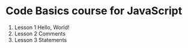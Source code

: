 # Code Basics course for JavaScript

1. Lesson 1 Hello, World!
2. Lesson 2 Comments
3. Lesson 3 Statements
